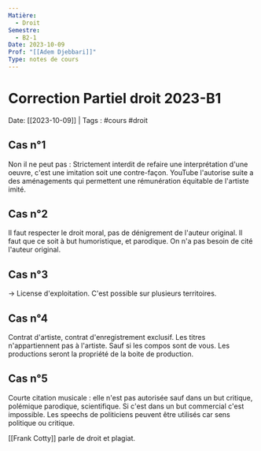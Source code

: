 ```yaml
---
Matière:
  - Droit
Semestre:
  - B2-1
Date: 2023-10-09
Prof: "[[Adem Djebbari]]"
Type: notes de cours
---
```

# Correction Partiel droit 2023-B1
Date: [[2023-10-09]] | Tags : #cours #droit

## Cas n°1
Non il ne peut pas : Strictement interdit de refaire une interprétation d'une oeuvre, c'est une imitation soit une contre-façon.
YouTube l'autorise suite a des aménagements qui permettent une rémunération équitable de l'artiste imité. 

## Cas n°2
Il faut respecter le droit moral, pas de dénigrement de l'auteur original. Il faut que ce soit à but humoristique, et parodique. On n'a pas besoin de cité l'auteur original. 
## Cas n°3
-> License d'exploitation. 
C'est possible sur plusieurs territoires.

## Cas n°4
Contrat d'artiste, contrat d'enregistrement exclusif. Les titres n'appartiennent pas à l'artiste. Sauf si les compos sont de vous. Les productions seront la propriété de la boite de production. 

## Cas n°5
Courte citation musicale : elle n'est pas autorisée sauf dans un but critique, polémique parodique, scientifique.
Si c'est dans un but commercial c'est impossible. 
Les speechs de politiciens peuvent être utilisés car sens politique ou critique. 

[[Frank Cotty]] parle de droit et plagiat.


